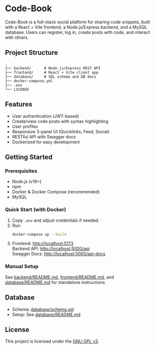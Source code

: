 # Code-Book

Code-Book is a full-stack social platform for sharing code snippets, built with a React + Vite frontend, a Node.js/Express backend, and a MySQL database. Users can register, log in, create posts with code, and interact with others.

## Project Structure

```
.
├── backend/      # Node.js/Express REST API
├── frontend/     # React + Vite client app
├── database/     # SQL schema and DB docs
├── docker-compose.yml
├── .env
└── LICENSE
```

## Features

- User authentication (JWT-based)
- Create/view code posts with syntax highlighting
- User profiles
- Responsive 3-panel UI (Quicklinks, Feed, Social)
- RESTful API with Swagger docs
- Dockerized for easy development

## Getting Started

### Prerequisites

- Node.js (v16+)
- npm
- Docker & Docker Compose (recommended)
- MySQL

### Quick Start (with Docker)

1. Copy `.env` and adjust credentials if needed.
2. Run:
   ```sh
   docker-compose up --build
   ```
3. Frontend: [http://localhost:5173](http://localhost:5173)  
   Backend API: [http://localhost:5000/api](http://localhost:5000/api)  
   Swagger Docs: [http://localhost:5000/api-docs](http://localhost:5000/api-docs)

### Manual Setup

See [backend/README.md](backend/README.md), [frontend/README.md](frontend/README.md), and [database/README.md](database/README.md) for standalone instructions.

## Database

- Schema: [database/schema.sql](database/schema.sql)
- Setup: See [database/README.md](database/README.md)

## License

This project is licensed under the [GNU GPL v3](LICENSE).